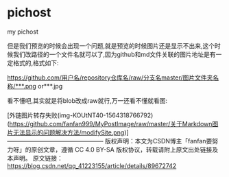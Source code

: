 # pichost
my pichost

但是我们预览的时候会出现一个问题,就是预览的时候图片还是显示不出来,这个时候我们改路径的一个文件名就可以了,因为github和md文件关联的图片地址是有一定格式的,格式如下:

https://github.com/用户名/repository仓库名/raw/分支名master/图片文件夹名称/***.png or***.jpg

看不懂吧,其实就是将blob改成raw就行,万一还看不懂就看图:

[外链图片转存失败(img-KOUtNT40-1564318766792)(https://github.com/fanfan999/MyPostImage/raw/master/关于Markdown图片无法显示的问题解决方法/modifySite.png)]
————————————————
版权声明：本文为CSDN博主「fanfan要努力呀」的原创文章，遵循 CC 4.0 BY-SA 版权协议，转载请附上原文出处链接及本声明。
原文链接：https://blog.csdn.net/qq_41223155/article/details/89672742
